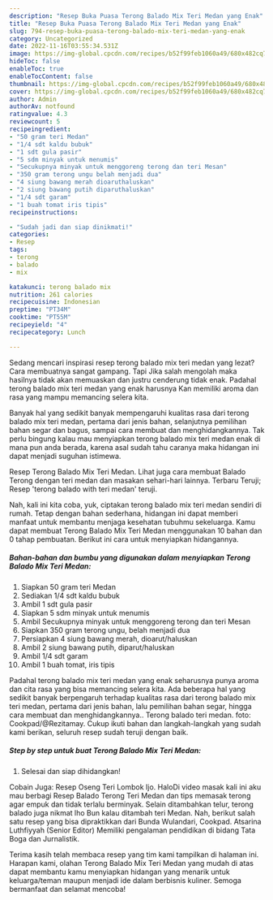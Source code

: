```yaml
---
description: "Resep Buka Puasa Terong Balado Mix Teri Medan yang Enak"
title: "Resep Buka Puasa Terong Balado Mix Teri Medan yang Enak"
slug: 794-resep-buka-puasa-terong-balado-mix-teri-medan-yang-enak
category: Uncategorized
date: 2022-11-16T03:55:34.531Z
image: https://img-global.cpcdn.com/recipes/b52f99feb1060a49/680x482cq70/terong-balado-mix-teri-medan-foto-resep-utama.jpg
hideToc: false
enableToc: true
enableTocContent: false
thumbnail: https://img-global.cpcdn.com/recipes/b52f99feb1060a49/680x482cq70/terong-balado-mix-teri-medan-foto-resep-utama.jpg
cover: https://img-global.cpcdn.com/recipes/b52f99feb1060a49/680x482cq70/terong-balado-mix-teri-medan-foto-resep-utama.jpg
author: Admin
authorAv: notfound
ratingvalue: 4.3
reviewcount: 5
recipeingredient:
- "50 gram teri Medan"
- "1/4 sdt kaldu bubuk"
- "1 sdt gula pasir"
- "5 sdm minyak untuk menumis"
- "Secukupnya minyak untuk menggoreng terong dan teri Mesan"
- "350 gram terong ungu belah menjadi dua"
- "4 siung bawang merah dioaruthaluskan"
- "2 siung bawang putih diparuthaluskan"
- "1/4 sdt garam"
- "1 buah tomat iris tipis"
recipeinstructions:

- "Sudah jadi dan siap dinikmati!"
categories:
- Resep
tags:
- terong
- balado
- mix

katakunci: terong balado mix 
nutrition: 261 calories
recipecuisine: Indonesian
preptime: "PT34M"
cooktime: "PT55M"
recipeyield: "4"
recipecategory: Lunch

---
```



Sedang mencari inspirasi resep terong balado mix teri medan yang lezat? Cara membuatnya sangat gampang. Tapi Jika salah mengolah maka hasilnya tidak akan memuaskan dan justru cenderung tidak enak. Padahal terong balado mix teri medan yang enak harusnya Kan memiliki aroma dan rasa yang mampu memancing selera kita.


Banyak hal yang sedikit banyak mempengaruhi kualitas rasa dari terong balado mix teri medan, pertama dari jenis bahan, selanjutnya pemilihan bahan segar dan bagus, sampai cara membuat dan menghidangkannya. Tak perlu bingung kalau mau menyiapkan terong balado mix teri medan enak di mana pun anda berada, karena asal sudah tahu caranya maka hidangan ini dapat menjadi suguhan istimewa.

Resep Terong Balado Mix Teri Medan. Lihat juga cara membuat Balado Terong dengan teri medan dan masakan sehari-hari lainnya. Terbaru Teruji; Resep &#39;terong balado with teri medan&#39; teruji.


Nah, kali ini kita coba, yuk, ciptakan terong balado mix teri medan sendiri di rumah. Tetap dengan bahan sederhana, hidangan ini dapat memberi manfaat untuk membantu menjaga kesehatan tubuhmu sekeluarga. Kamu dapat membuat Terong Balado Mix Teri Medan menggunakan 10 bahan dan 0 tahap pembuatan. Berikut ini cara untuk menyiapkan hidangannya.

<!--inarticleads1-->

##### Bahan-bahan dan bumbu yang digunakan dalam menyiapkan Terong Balado Mix Teri Medan:

1. Siapkan 50 gram teri Medan
1. Sediakan 1/4 sdt kaldu bubuk
1. Ambil 1 sdt gula pasir
1. Siapkan 5 sdm minyak untuk menumis
1. Ambil Secukupnya minyak untuk menggoreng terong dan teri Mesan
1. Siapkan 350 gram terong ungu, belah menjadi dua
1. Persiapkan 4 siung bawang merah, dioarut/haluskan
1. Ambil 2 siung bawang putih, diparut/haluskan
1. Ambil 1/4 sdt garam
1. Ambil 1 buah tomat, iris tipis


Padahal terong balado mix teri medan yang enak seharusnya punya aroma dan cita rasa yang bisa memancing selera kita. Ada beberapa hal yang sedikit banyak berpengaruh terhadap kualitas rasa dari terong balado mix teri medan, pertama dari jenis bahan, lalu pemilihan bahan segar, hingga cara membuat dan menghidangkannya.. Terong balado teri medan. foto: Cookpad/@Rezitamay. Cukup ikuti bahan dan langkah-langkah yang sudah kami berikan, seluruh resep sudah teruji dengan baik. 

<!--inarticleads2-->

##### Step by step untuk buat Terong Balado Mix Teri Medan:


1. Selesai dan siap dihidangkan!

Cobain Juga: Resep Oseng Teri Lombok Ijo. HaloDi video masak kali ini aku mau berbagi Resep Balado Terong Teri Medan dan tips memasak terong agar empuk dan tidak terlalu berminyak. Selain ditambahkan telur, terong balado juga nikmat lho Bun kalau ditambah teri Medan. Nah, berikut salah satu resep yang bisa dipraktikkan dari Bunda Wulandari, Cookpad. Atsarina Luthfiyyah (Senior Editor) Memiliki pengalaman pendidikan di bidang Tata Boga dan Jurnalistik. 

Terima kasih telah membaca resep yang tim kami tampilkan di halaman ini. Harapan kami, olahan Terong Balado Mix Teri Medan yang mudah di atas dapat membantu kamu menyiapkan hidangan yang menarik untuk keluarga/teman maupun menjadi ide dalam berbisnis kuliner. Semoga bermanfaat dan selamat mencoba!
